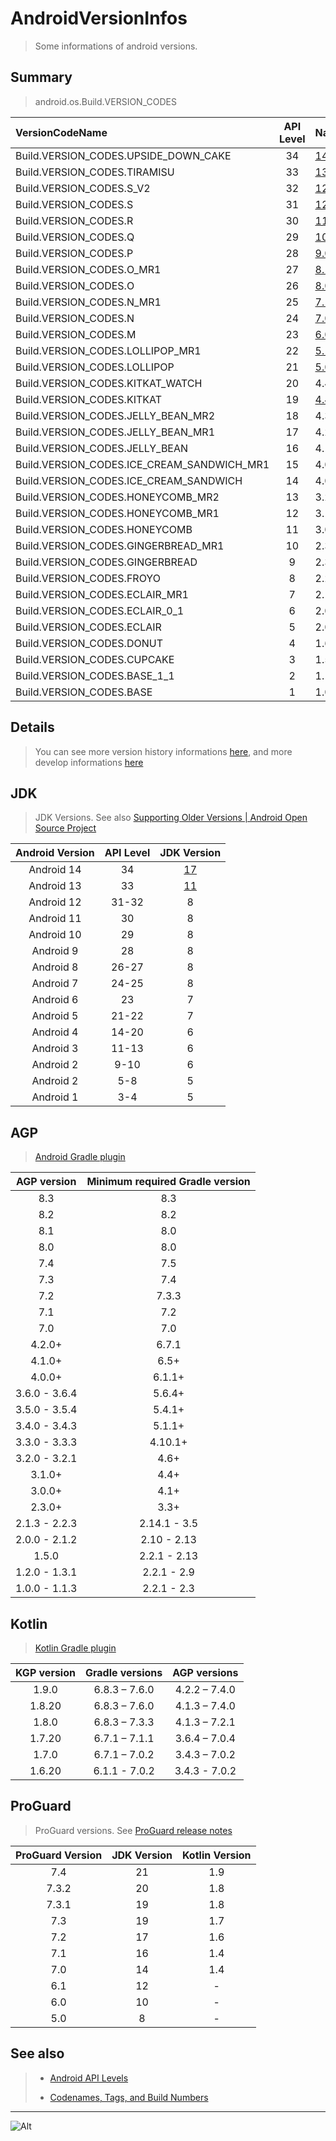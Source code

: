 # AndroidVersionInfos

> Some informations of android versions.

## Summary

> android.os.Build.VERSION_CODES

| VersionCodeName                            | API Level | Name                                                         |  Time   |
| :----------------------------------------- | :-------: | :----------------------------------------------------------- | :-----: |
| Build.VERSION_CODES.UPSIDE_DOWN_CAKE       |    34     | [14.0(Upside Down Cake)](https://developer.android.com/about/versions/14) | 2023.10 |
| Build.VERSION_CODES.TIRAMISU               |    33     | [13.0(Tiramisu)](https://developer.android.com/about/versions/13) | 2022.08 |
| Build.VERSION_CODES.S_V2                   |    32     | [12L(Snow Cone)](https://developer.android.com/about/versions/12/12L) | 2022.03 |
| Build.VERSION_CODES.S                      |    31     | [12.0(Snow Cone)](https://developer.android.com/about/versions/12) | 2021.10 |
| Build.VERSION_CODES.R                      |    30     | [11.0(Red Velvet Cake)](https://developer.android.com/about/versions/11) | 2020.09 |
| Build.VERSION_CODES.Q                      |    29     | [10.0(Quince Tart)](https://developer.android.com/about/versions/10) | 2019.09 |
| Build.VERSION_CODES.P                      |    28     | [9.0(Pie)](https://developer.android.com/about/versions/pie) | 2018.08 |
| Build.VERSION_CODES.O_MR1                  |    27     | [8.1(Oreo)](https://developer.android.com/about/versions/oreo/android-8.1) | 2017.12 |
| Build.VERSION_CODES.O                      |    26     | [8.0(Oreo)](https://developer.android.com/about/versions/oreo) | 2017.08 |
| Build.VERSION_CODES.N_MR1                  |    25     | [7.1.1(Nougat)](https://developer.android.com/about/versions/nougat/android-7.1) | 2016.10 |
| Build.VERSION_CODES.N                      |    24     | [7.0(Nougat)](https://developer.android.com/about/versions/nougat) | 2016.08 |
| Build.VERSION_CODES.M                      |    23     | [6.0(Marshmallow)](https://developer.android.com/about/versions/marshmallow) | 2015.10 |
| Build.VERSION_CODES.LOLLIPOP_MR1           |    22     | [5.1(Lollipop)](https://developer.android.com/about/versions/lollipop/android-5.1) | 2015.03 |
| Build.VERSION_CODES.LOLLIPOP               |    21     | [5.0(Lollipop)](https://developer.android.com/about/versions/lollipop) | 2014.11 |
| Build.VERSION_CODES.KITKAT_WATCH           |    20     | 4.4W(KitKat Wear)                                            | 2014.06 |
| Build.VERSION_CODES.KITKAT                 |    19     | [4.4(KitKat)](https://developer.android.com/about/versions/kitkat) | 2013.10 |
| Build.VERSION_CODES.JELLY_BEAN_MR2         |    18     | 4.3(Jelly Bean)                                              | 2013.07 |
| Build.VERSION_CODES.JELLY_BEAN_MR1         |    17     | 4.2(Jelly Bean)                                              | 2012.11 |
| Build.VERSION_CODES.JELLY_BEAN             |    16     | 4.1(Jelly Bean)                                              | 2012.07 |
| Build.VERSION_CODES.ICE_CREAM_SANDWICH_MR1 |    15     | 4.0.3(IceCreamSandwich)                                      | 2011.12 |
| Build.VERSION_CODES.ICE_CREAM_SANDWICH     |    14     | 4.0(IceCreamSandwich)                                        | 2011.10 |
| Build.VERSION_CODES.HONEYCOMB_MR2          |    13     | 3.2(Honeycomb)                                               | 2011.07 |
| Build.VERSION_CODES.HONEYCOMB_MR1          |    12     | 3.1(Honeycomb)                                               | 2011.05 |
| Build.VERSION_CODES.HONEYCOMB              |    11     | 3.0(Honeycomb)                                               | 2011.02 |
| Build.VERSION_CODES.GINGERBREAD_MR1        |    10     | 2.3.3(Gingerbread)                                           | 2011.02 |
| Build.VERSION_CODES.GINGERBREAD            |     9     | 2.3(Gingerbread)                                             | 2010.12 |
| Build.VERSION_CODES.FROYO                  |     8     | 2.2(Froyo)                                                   | 2010.05 |
| Build.VERSION_CODES.ECLAIR_MR1             |     7     | 2.1(Eclair)                                                  | 2010.01 |
| Build.VERSION_CODES.ECLAIR_0_1             |     6     | 2.0.1(Eclair)                                                | 2009.12 |
| Build.VERSION_CODES.ECLAIR                 |     5     | 2.0(Eclair)                                                  | 2009.10 |
| Build.VERSION_CODES.DONUT                  |     4     | 1.6(Donut)                                                   | 2009.09 |
| Build.VERSION_CODES.CUPCAKE                |     3     | 1.5(Cupcake)                                                 | 2009.04 |
| Build.VERSION_CODES.BASE_1_1               |     2     | 1.1(Petit Four)                                              | 2009.02 |
| Build.VERSION_CODES.BASE                   |     1     | 1.0                                                          | 2008.09 |

## Details

>  You can see more version history informations [here](https://en.wikipedia.org/wiki/Android_version_history), and more develop informations [here](https://developer.android.com/about/versions)



## JDK

> JDK Versions. See also [Supporting Older Versions  | Android Open Source Project](https://source.android.com/docs/setup/start/older-versions?hl=en#jdk)

| Android Version | API Level |                         JDK Version                          |
| :-------------: | :-------: | :----------------------------------------------------------: |
|   Android 14    |    34     | [17](https://developer.android.com/about/versions/14/features#core-libraries) |
|   Android 13    |    33     | [11](https://developer.android.com/about/versions/13/features#core-libraries) |
|   Android 12    |   31-32   |                              8                               |
|   Android 11    |    30     |                              8                               |
|   Android 10    |    29     |                              8                               |
|    Android 9    |    28     |                              8                               |
|    Android 8    |   26-27   |                              8                               |
|    Android 7    |   24-25   |                              8                               |
|    Android 6    |    23     |                              7                               |
|    Android 5    |   21-22   |                              7                               |
|    Android 4    |   14-20   |                              6                               |
|    Android 3    |   11-13   |                              6                               |
|    Android 2    |   9-10    |                              6                               |
|    Android 2    |    5-8    |                              5                               |
|    Android 1    |    3-4    |                              5                               |



## AGP

> [Android Gradle plugin](https://developer.android.com/build/releases/gradle-plugin)

|  AGP version  | Minimum required Gradle version |
| :-----------: | :-----------------------------: |
|      8.3      |               8.3               |
|      8.2      |               8.2               |
|      8.1      |               8.0               |
|      8.0      |               8.0               |
|      7.4      |               7.5               |
|      7.3      |               7.4               |
|      7.2      |              7.3.3              |
|      7.1      |               7.2               |
|      7.0      |               7.0               |
|    4.2.0+     |              6.7.1              |
|    4.1.0+     |              6.5+               |
|    4.0.0+     |             6.1.1+              |
| 3.6.0 - 3.6.4 |             5.6.4+              |
| 3.5.0 - 3.5.4 |             5.4.1+              |
| 3.4.0 - 3.4.3 |             5.1.1+              |
| 3.3.0 - 3.3.3 |             4.10.1+             |
| 3.2.0 - 3.2.1 |              4.6+               |
|    3.1.0+     |              4.4+               |
|    3.0.0+     |              4.1+               |
|    2.3.0+     |              3.3+               |
| 2.1.3 - 2.2.3 |          2.14.1 - 3.5           |
| 2.0.0 - 2.1.2 |           2.10 - 2.13           |
|     1.5.0     |          2.2.1 - 2.13           |
| 1.2.0 - 1.3.1 |           2.2.1 - 2.9           |
| 1.0.0 - 1.1.3 |           2.2.1 - 2.3           |



## Kotlin

> [Kotlin Gradle plugin](https://kotlinlang.org/docs/gradle-configure-project.html#apply-the-plugin)

| KGP version | Gradle versions | AGP versions  |
| :---------: | :-------------: | :-----------: |
|    1.9.0    |  6.8.3 – 7.6.0  | 4.2.2 – 7.4.0 |
|   1.8.20    |  6.8.3 – 7.6.0  | 4.1.3 – 7.4.0 |
|    1.8.0    |  6.8.3 – 7.3.3  | 4.1.3 – 7.2.1 |
|   1.7.20    |  6.7.1 – 7.1.1  | 3.6.4 – 7.0.4 |
|    1.7.0    |  6.7.1 – 7.0.2  | 3.4.3 – 7.0.2 |
|   1.6.20    |  6.1.1 - 7.0.2  | 3.4.3 - 7.0.2 |



## ProGuard

> ProGuard versions. See [ProGuard release notes](https://www.guardsquare.com/manual/releasenotes)

| ProGuard Version | JDK Version | Kotlin Version |
| :--------------: | :---------: | :------------: |
|       7.4        |     21      |      1.9       |
|      7.3.2       |     20      |      1.8       |
|      7.3.1       |     19      |      1.8       |
|       7.3        |     19      |      1.7       |
|       7.2        |     17      |      1.6       |
|       7.1        |     16      |      1.4       |
|       7.0        |     14      |      1.4       |
|       6.1        |     12      |       -        |
|       6.0        |     10      |       -        |
|       5.0        |      8      |       -        |



## See also

> - [Android API Levels](https://apilevels.com/)
> * [Codenames, Tags, and Build Numbers](https://source.android.com/setup/start/build-numbers)

---

![Alt](https://repobeats.axiom.co/api/embed/c1fd3a2235be15527fdd4cc2a60608dc66db4022.svg "Repobeats analytics image")

